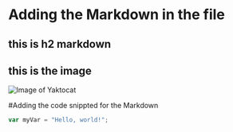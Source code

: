 # Adding the Markdown in the file 
## this is h2 markdown 

## this is the image 
![Image of Yaktocat](https://octodex.github.com/images/yaktocat.png)

#Adding the code snippted for the Markdown
``` javascript
var myVar = "Hello, world!";
```
